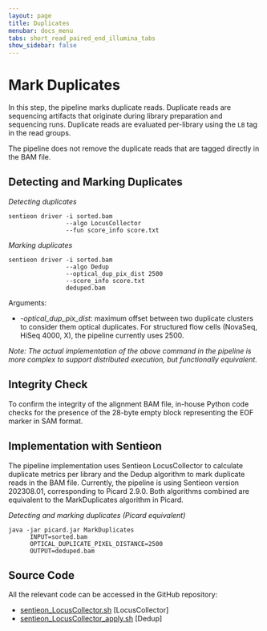 ```yaml
---
layout: page
title: Duplicates
menubar: docs_menu
tabs: short_read_paired_end_illumina_tabs
show_sidebar: false
---
```


# Mark Duplicates

In this step, the pipeline marks duplicate reads. Duplicate reads are sequencing artifacts that originate during library preparation and sequencing runs. Duplicate reads are evaluated per-library using the `LB` tag in the read groups.

The pipeline does not remove the duplicate reads that are tagged directly in the BAM file.

## Detecting and Marking Duplicates

*Detecting duplicates*

```text
sentieon driver -i sorted.bam
                --algo LocusCollector
                --fun score_info score.txt
```

*Marking duplicates*

```text
sentieon driver -i sorted.bam
                --algo Dedup
                --optical_dup_pix_dist 2500
                --score_info score.txt
                deduped.bam
```

Arguments:

- *-optical_dup_pix_dist*: maximum offset between two duplicate clusters to consider them optical duplicates. For structured flow cells (NovaSeq, HiSeq 4000, X), the pipeline currently uses 2500.

*Note: The actual implementation of the above command in the pipeline is more complex to support distributed execution, but functionally equivalent.*

## Integrity Check

To confirm the integrity of the alignment BAM file, in-house Python code checks for the presence of the 28-byte empty block representing the EOF marker in SAM format.

## Implementation with Sentieon

The pipeline implementation uses Sentieon LocusCollector to calculate duplicate metrics per library and the Dedup algorithm to mark duplicate reads in the BAM file. Currently, the pipeline is using Sentieon version 202308.01, corresponding to Picard 2.9.0. Both algorithms combined are equivalent to the MarkDuplicates algorithm in Picard.

*Detecting and marking duplicates (Picard equivalent)*

```text
java -jar picard.jar MarkDuplicates
      INPUT=sorted.bam
      OPTICAL_DUPLICATE_PIXEL_DISTANCE=2500
      OUTPUT=deduped.bam
```

## Source Code

All the relevant code can be accessed in the GitHub repository:

  - [sentieon_LocusCollector.sh](https://github.com/smaht-dac/sentieon-pipelines/blob/main/dockerfiles/sentieon/sentieon_LocusCollector.sh) [LocusCollector]
  - [sentieon_LocusCollector_apply.sh](https://github.com/smaht-dac/sentieon-pipelines/blob/main/dockerfiles/sentieon/sentieon_LocusCollector_apply.sh) [Dedup]
